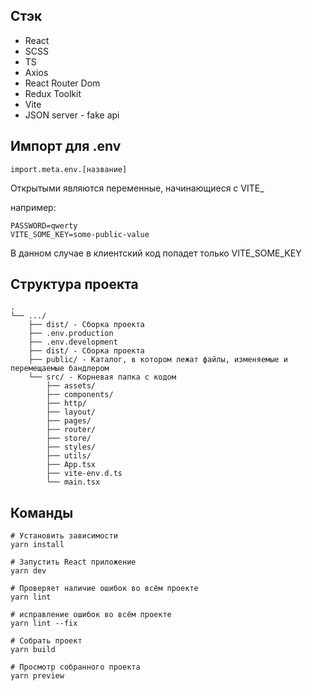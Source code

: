 ## Стэк
- React 
- SCSS
- TS
- Axios 
- React Router Dom 
- Redux Toolkit
- Vite
- JSON server - fake api

## Импорт для .env

```
import.meta.env.[название]
```

Открытыми являются переменные, начинающиеся с VITE_

например:
```
PASSWORD=qwerty
VITE_SOME_KEY=some-public-value
```

В данном случае в клиентский код попадет только VITE_SOME_KEY

## Структура проекта
```
.
└── .../
    ├── dist/ - Сборка проекта
    ├── .env.production
    ├── .env.development
    ├── dist/ - Сборка проекта
    ├── public/ - Каталог, в котором лежат файлы, изменяемые и перемещаемые бандлером
    └── src/ - Корневая папка с кодом
        ├── assets/ 
        ├── components/
        ├── http/
        ├── layout/
        ├── pages/
        ├── router/
        ├── store/
        ├── styles/
        ├── utils/
        ├── App.tsx
        ├── vite-env.d.ts
        └── main.tsx
```

## Команды

```
# Установить зависимости
yarn install

# Запустить React приложение
yarn dev

# Проверяет наличие ошибок во всём проекте
yarn lint 

# исправление ошибок во всём проекте
yarn lint --fix

# Собрать проект
yarn build

# Просмотр собранного проекта
yarn preview
```
